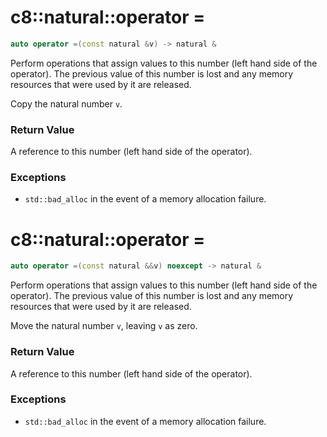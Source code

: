 # c8::natural::operator = #

```cpp
auto operator =(const natural &v) -> natural &
```

Perform operations that assign values to this number (left hand side of the operator).  The previous value of this number is lost and any memory resources that were used by it are released.

Copy the natural number `v`.

### Return Value ###

A reference to this number (left hand side of the operator).

### Exceptions ###

* `std::bad_alloc` in the event of a memory allocation failure.

# c8::natural::operator = #

```cpp
auto operator =(const natural &&v) noexcept -> natural &
```

Perform operations that assign values to this number (left hand side of the operator).  The previous value of this number is lost and any memory resources that were used by it are released.

Move the natural number `v`, leaving `v` as zero.

### Return Value ###

A reference to this number (left hand side of the operator).

### Exceptions ###

* `std::bad_alloc` in the event of a memory allocation failure.

